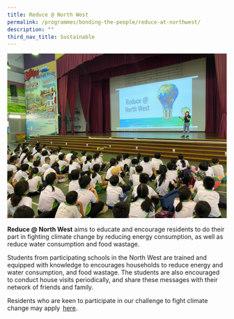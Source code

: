 ```yaml
---
title: Reduce @ North West
permalink: /programmes/bonding-the-people/reduce-at-northwest/
description: ""
third_nav_title: Sustainable
---
```

![](/images/Programmes/Green%20Living/PHOTO-2022-07-06-12-31-38%20(1).jpg)

**Reduce @ North West** aims to educate and encourage residents to do their part in fighting climate change by reducing energy consumption, as well as reduce water consumption and food wastage.

Students from participating schools in the North West are trained and equipped with knowledge to encourages households to reduce energy and water consumption, and food wastage. The students are also encouraged to conduct house visits periodically, and share these messages with their network of friends and family.

Residents who are keen to participate in our challenge to fight climate change may apply  [here](https://go.gov.sg/reduce-sign-up).